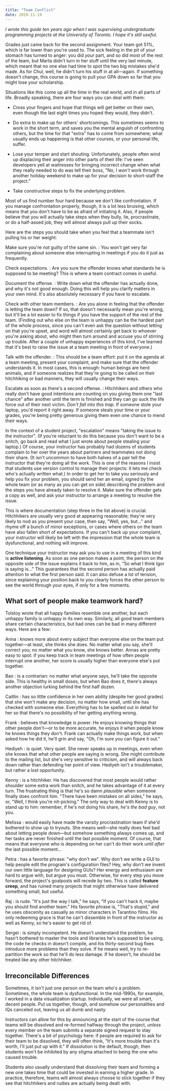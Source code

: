 ```yaml
---
title: "Team Conflict"
date: 2019-11-19
---
```


*I wrote this guide ten years ago when I was supervising undergraduate
programming projects at the University of Toronto.  I hope it's still
useful.*

Grades just came back for the second assignment.  Your team got 51%,
which is far lower than you're used to.  The sick feeling in the pit
of your stomach has turned to anger: you did *your* part, and so
did most of the rest of the team, but Marta didn't turn in her stuff
until the very last minute, which meant that no one else had time to
spot the two big mistakes she'd made.  As for Chul, well, he didn't
turn his stuff in at all—again.  If something doesn't change, this
course is going to pull your GPA down so far that you might lose your
scholarship.

Situations like this come up all the time in the real world, and in
all parts of life.  Broadly speaking, there are four ways you can deal
with them:

- Cross your fingers and hope that things will get better on their
  own, even though the last eight times you hoped they would, they
  didn't.

- Do extra to make up for others' shortcomings.  This sometimes seems
  to work in the short term, and saves you the mental anguish of
  confronting others, but the time for that "extra" has to come from
  somewhere; what usually ends up happening is that other courses, or
  your personal life, suffer.

- Lose your temper and start shouting.  Unfortunately, people often
  wind up displacing their anger into other parts of their life: I've
  seen developers yell at waitresses for bringing incorrect change
  when what they really needed to do was tell their boss, "No, I
  *won't* work through another holiday weekend to make up for your
  decision to short-staff the project."

- Take constructive steps to fix the underlying problem.

Most of us find number four hard because we don't like confrontation.
If you manage confrontation properly, though, it is a lot less
bruising, which means that you don't have to be as afraid of
initiating it.  Also, if people believe that you will actually take
steps when they bully, lie, procrastinate, or do a half-assed job,
they will almost always pull up their socks.

Here are the steps you should take when you feel that a teammate isn't
pulling his or her weight:

Make sure you're not guilty of the same sin.
: You won't get very far complaining about someone else interrupting
  in meetings if you do it just as frequently.

Check expectations.
: Are you sure the offender knows what standards he is supposed to be
  meeting?  This is where a team contract comes in useful.

Document the offense.
: Write down what the offender has actually done, and why it's not
  good enough.  Doing this will help you clarify matters in your own
  mind.  It's also absolutely necessary if you have to escalate.

Check with other team members.
: Are you alone in feeling that the offender is letting the team down?
  If so, that doesn't necessarily mean you're wrong, but it'll be a
  lot easier to fix things if you have the support of the rest of the
  team.  (Finding out who else on the team is unhappy can be the
  hardest part of the whole process, since you can't even ask the
  question without letting on that you're upset, and word will almost
  certainly get back to whoever you're asking about, who might then
  turn around and accuse you of stirring up trouble.  After a couple
  of unhappy experiences of this kind, I've learned that it's best to
  raise the issue at a team meeting in front of everyone.)

Talk with the offender.
: This should be a team effort: put it on the agenda at a team
  meeting, present your complaint, and make sure that the offender
  understands it.  In most cases, this is enough: human beings are
  herd animals, and if someone realizes that they're going to be
  called on their hitchhiking or bad manners, they will usually change
  their ways.

Escalate as soon as there's a second offense.
: Hitchhikers and others who really don't have good intentions are
  counting on you giving them one "last chance" after another until
  the term is finished and they can go suck the life force out of
  their next victim.  *Don't fall into this trap.* If someone stole
  your laptop, you'd report it right away.  If someone steals your
  time or your grades, you're being pretty generous giving them even
  one chance to mend their ways.

In the context of a student project, "escalation" means "taking the
issue to the instructor".  (If you're reluctant to do this because you
don't want to be a snitch, go back and read what I just wrote about
people stealing your laptop.)  Of course, your instructor has probably
had dozens of students complain to her over the years about partners
and teammates not doing their share.  (It isn't uncommon to have both
halves of a pair tell the instructor that they're doing all the work.
This is one of the reasons I insist that students use version control
to manage their projects: it lets me check who's actually written
what.) In order to get her to take you seriously and help you fix your
problem, you should send her an email, signed by the whole team (or as
many as you can get on side) describing the problem and the steps you
have already taken to resolve it.  Make sure the offender gets a copy
as well, and ask your instructor to arrange a meeting to resolve the
issue.

This is where documentation (step three in the list above) is crucial.
Hitchhikers are usually very good at appearing reasonable; they're
very likely to nod as you present your case, then say, "Well, yes,
but…" and rhyme off a bunch of minor exceptions, or cases
where others on the team have also fallen short of expectations.  If
you can't back up your complaint, your instructor will likely be left
with the impression that the whole team is dysfunctional, and nothing
will improve.

One technique your instructor may ask you to use in a meeting of this
kind is **active listening**.  As soon as one person makes a
point, the person on the opposite side of the issue explains it back
to him, as in, "So what I think Igor is saying is…" This
guarantees that the second person has actually paid attention to what
the first person said.  It can also defuse a lot of tension, since
explaining your position back to you clearly forces the other person
to see the world through your eyes, if only for a few moments.

## What sort of people make teamwork hard?

Tolstoy wrote that all happy families resemble one another, but each unhappy
family is unhappy in its own way.  Similarly, all good team members share
certain characteristics, but bad ones can be bad in many different ways.  Here
are a few:

Anna
: knows more about every subject than everyone else on the team put
  together—at least, she thinks she does.  No matter what you say,
  she'll correct you; no matter what you know, she knows better.
  Annas are pretty easy to spot: if you keep track in team meetings of
  how often people interrupt one another, her score is usually higher
  than everyone else's put together.

Bao
: is a contrarian: no matter what anyone says, he'll take the opposite
  side.  This is healthy in small doses, but when Bao does it, there's
  always another objection lurking behind the first half dozen.

Caitlin
: has so little confidence in her own ability (despite her good
  grades) that she won't make any decision, no matter how small, until
  she has checked with someone else.  Everything has to be spelled out
  in detail for her so that there's no possibility of her getting
  anything wrong.

Frank
: believes that knowledge is power.  He enjoys knowing things that
  other people don't—or to be more accurate, he enjoys it when
  people know he knows things they don't.  Frank can actually make
  things work, but when asked how he did it, he'll grin and say, "Oh,
  I'm sure you can figure it out."

Hediyeh
: is quiet.  Very quiet.  She never speaks up in meetings, even when
  she knows that what other people are saying is wrong.  She might
  contribute to the mailing list, but she's very sensitive to
  criticism, and will always back down rather than defending her point
  of view.  Hediyeh isn't a troublemaker, but rather a lost
  opportunity.

Kenny
: is a hitchhiker.  He has discovered that most people would rather
  shoulder some extra work than snitch, and he takes advantage of it
  at every turn.  The frustrating thing is that he's so damn
  *plausible* when someone finally does confront him.  "There have
  been mistakes on all sides," he says, or, "Well, I think you're
  nit-picking."  The only way to deal with Kenny is to stand up to
  him: remember, if he's not doing his share, *he's the bad guy*, not
  you.

Melissa
: would easily have made the varsity procrastination team if she'd
  bothered to show up to tryouts.  She means well—she really does
  feel bad about letting people down—but somehow something always
  comes up, and her tasks are never finished until the last possible
  moment.  Of course, that means that everyone who is depending on her
  can't do their work until *after* the last possible moment…

Petra
: has a favorite phrase: "why don't we".  Why don't we write a GUI to
  help people edit the program's configuration files?  Hey, why don't
  we invent our own little language for designing GUIs?  Her energy
  and enthusiasm are hard to argue with, but argue you must.
  Otherwise, for every step you move forward, the project's goalposts
  will recede by two.  This is called **feature creep**, and has
  ruined many projects that might otherwise have delivered something
  small, but useful.

Raj
: is rude.  "It's just the way I talk," he says, "If you can't hack
  it, maybe you should find another team."  His favorite phrase is,
  "That's stupid," and he uses obscenity as casually as minor
  characters in Tarantino films.  His only redeeming grace is that he
  can't dissemble in front of the instructor as well as Kenny, so he's
  easier to get rid of.

Sergei
: is simply incompetent.  He doesn't understand the problem, he hasn't
  bothered to master the tools and libraries he's supposed to be
  using, the code he checks in doesn't compile, and his thirty-second
  bug fixes introduce more problems than they solve.  If he means
  well, try to re-partition the work so that he'll do less damage.  If
  he doesn't, he should be treated like any other hitchhiker.

## Irreconcilable Differences

Sometimes, it isn't just one person on the team who's a problem.
Sometimes, the whole team is dysfunctional.  In the mid-1990s, for
example, I worked in a data visualization startup.  Individually, we
were all smart, decent people.  Put us together, though, and somehow
our personalities and IQs canceled out, leaving us all dumb and nasty.

Instructors can allow for this by announcing at the start of the course that
teams will be dissolved and re-formed halfway through the project, *unless*
every member on the team submits a separate signed request to stay together.
There's a bit of psychology here: if people are required to ask for their team
to be dissolved, they will often think, "It's more trouble than it's worth, I'll
just put up with it."  If dissolution is the default, though, then students
won't be inhibited by any stigma attached to being the one who caused trouble.

Students also usually understand that dissolving their team and
forming a new one takes time that could be invested in earning a
higher grade.  In practice, therefore, teams will almost always choose
to stick together if they see that hitchhikers and rudies are actually
being dealt with.
